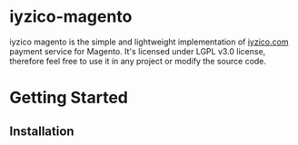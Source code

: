 # iyzico-magento

iyzico magento is the simple and lightweight implementation of [iyzico.com](https://www.iyzico.com) payment service for Magento. It's licensed under LGPL v3.0 license, therefore feel free to use it in any project or modify the source code.

# Getting Started

## Installation

